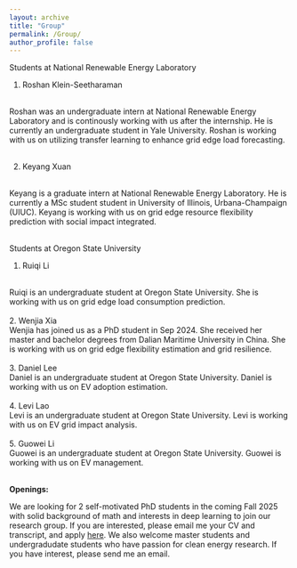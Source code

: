 ```yaml
---
layout: archive
title: "Group"
permalink: /Group/
author_profile: false
---
```



Students at National Renewable Energy Laboratory 
1. Roshan Klein-Seetharaman
<br>
Roshan was an undergraduate intern at National Renewable Energy Laboratory and is continously working with us after the internship.  He is currently an undergraduate student in Yale University. Roshan is working with us on utilizing transfer learning to enhance grid edge load forecasting. 
<br>
<br>

2. Keyang Xuan
<br>
Keyang is a graduate intern at National Renewable Energy Laboratory. He is currently a MSc student student in University of Illinois, Urbana-Champaign (UIUC). Keyang is working with us on grid edge resource flexibility prediction with social impact integrated. 
<br>
<br>

Students at Oregon State University 
1. Ruiqi Li 
<br>
Ruiqi is an undergraduate student at Oregon State University. She is working with us on grid edge load consumption prediction. 
<br>
<br>
2. Wenjia Xia
<br>
Wenjia has joined us as a PhD student in Sep 2024. She received her master and bachelor degrees from Dalian Maritime University in China. She is working with us on grid edge flexibility estimation and grid resilience. 
<br>
<br>
3. Daniel Lee
<br>
Daniel is an undergraduate student at Oregon State University. Daniel is working with us on EV adoption estimation. 
<br>
<br>
4. Levi Lao
<br>
Levi is an undergraduate student at Oregon State University. Levi is working with us on EV grid impact analysis. 
<br>
<br>
5. Guowei Li
<br>
Guowei is an undergraduate student at Oregon State University. Guowei is working with us on EV management. 
<br>
<br>

**Openings:**

We are looking for 2 self-motivated PhD students in the coming Fall 2025 with solid background of math and interests in deep learning to join our research group. If you are interested, please email me your CV and transcript, and apply <a href="https://gradschool.oregonstate.edu/admissions">here</a>. We also welcome master students and undergradudate students who have passion for clean energy research. If you have interest, please send me an email.
